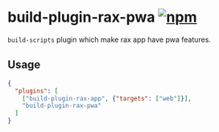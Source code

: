 # build-plugin-rax-pwa [![npm](https://img.shields.io/npm/v/build-plugin-rax-pwa.svg)](https://www.npmjs.com/package/build-plugin-rax-pwa)


`build-scripts` plugin which make rax app have pwa features.

## Usage

```json
{
  "plugins": [
    ["build-plugin-rax-app", {"targets": ["web"]}],
    "build-plugin-rax-pwa"
  ]
}
```

